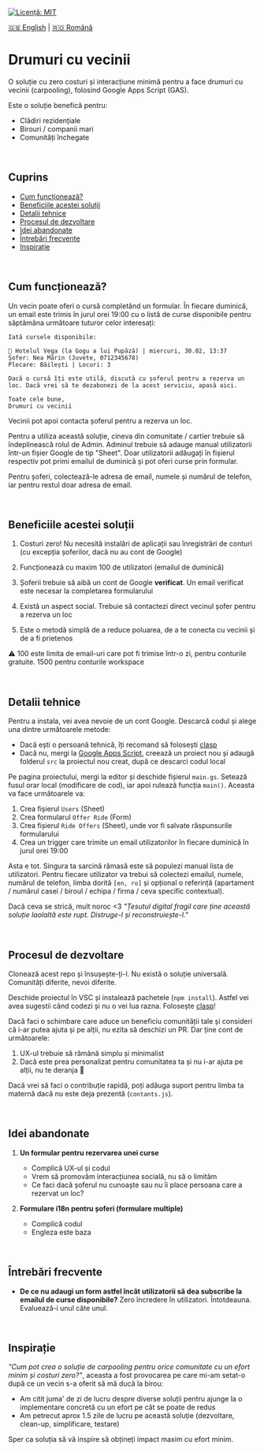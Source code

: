 [![Licență: MIT](https://img.shields.io/badge/License-MIT-yellow.svg)](https://opensource.org/licenses/MIT) 

[:uk: English](./README.md) | [:romania: Română](./README.ro.md)

# Drumuri cu vecinii

O soluție cu zero costuri și interacțiune minimă pentru a face drumuri cu vecinii (carpooling), folosind Google Apps Script (GAS).

Este o soluție benefică pentru:
* Clădiri rezidențiale
* Birouri / companii mari
* Comunități închegate

<br/>

## Cuprins

* [Cum funcționează?](#cum-funcționează)
* [Beneficiile acestei soluții](#beneficiile-acestei-soluții)
* [Detalii tehnice](#detalii-tehnice)
* [Procesul de dezvoltare](#procesul-de-dezvoltare)
* [Idei abandonate](#idei-abandonate)
* [Întrebări frecvente](#întrebări-frecvente)
* [Inspirație](#inspirație)

<br/>

## Cum funcționează?

Un vecin poate oferi o cursă completând un formular. În fiecare duminică, un email este trimis în jurul orei 19:00 cu o listă de curse disponibile pentru săptămâna următoare tuturor celor interesați:

```
Iată cursele disponibile:

🚗 Hotelul Vega (la Gogu a lui Pupăză) | miercuri, 30.02, 13:37
Șofer: Nea Mărin (Juvete, 0712345678)
Plecare: Băilești | Locuri: 3

Dacă o cursă îți este utilă, discută cu șoferul pentru a rezerva un loc. Dacă vrei să te dezabonezi de la acest serviciu, apasă aici.

Toate cele bune,
Drumuri cu vecinii
```

Vecinii pot apoi contacta șoferul pentru a rezerva un loc.

Pentru a utiliza această soluție, cineva din comunitate / cartier trebuie să îndeplinească rolul de Admin. Adminul trebuie să adauge manual utilizatorii într-un fișier Google de tip "Sheet". Doar utilizatorii adăugați în fișierul respectiv pot primi emailul de duminică și pot oferi curse prin formular.

Pentru șoferi, colectează-le adresa de email, numele și numărul de telefon, iar pentru restul doar adresa de email.

<br/>

## Beneficiile acestei soluții

1. Costuri zero! Nu necesită instalări de aplicații sau înregistrări de conturi (cu excepția șoferilor, dacă nu au cont de Google)

2. Funcționează cu maxim 100 de utilizatori (emailul de duminică)

3. Șoferii trebuie să aibă un cont de Google **verificat**. Un email verificat este necesar la completarea formularului

4. Există un aspect social. Trebuie să contactezi direct vecinul șofer pentru a rezerva un loc

5. Este o metodă simplă de a reduce poluarea, de a te conecta cu vecinii și de a fi prietenos

:warning: 100 este limita de email-uri care pot fi trimise într-o zi, pentru conturile gratuite. 1500 pentru conturile workspace

<br/>

## Detalii tehnice

Pentru a instala, vei avea nevoie de un cont Google. Descarcă codul și alege una dintre următoarele metode:
* Dacă ești o persoană tehnică, îți recomand să folosești [clasp](https://github.com/google/clasp)
* Dacă nu, mergi la [Google Apps Script](https://script.google.com/home), creează un proiect nou și adaugă folderul `src` la proiectul nou creat, după ce descarci codul local

Pe pagina proiectului, mergi la editor și deschide fișierul `main.gs`. Setează fusul orar local (modificare de cod), iar apoi rulează funcția `main()`. Aceasta va face următoarele va:
1. Crea fișierul `Users` (Sheet)
2. Crea formularul `Offer Ride` (Form)
3. Crea fișierul `Ride Offers` (Sheet), unde vor fi salvate răspunsurile formularului
4. Crea un trigger care trimite un email utilizatorilor în fiecare duminică în jurul orei 19:00

Asta e tot. Singura ta sarcină rămasă este să populezi manual lista de utilizatori. Pentru fiecare utilizator va trebui să colectezi emailul, numele, numărul de telefon, limba dorită `[en, ro]` și opțional o referință (apartament / numărul casei / biroul / echipa / firma / ceva specific contextual).

Dacă ceva se strică, mult noroc <3 *"Țesutul digital fragil care ține această soluție laolaltă este rupt. Distruge-l și reconstruiește-l."* 

<br/>

## Procesul de dezvoltare

Clonează acest repo și însușește-ți-l. Nu există o soluție universală. Comunități diferite, nevoi diferite.

Deschide proiectul în VSC și instalează pachetele (`npm install`). Astfel vei avea sugestii când codezi și nu o vei lua razna. Folosește [clasp](https://github.com/google/clasp)!

Dacă faci o schimbare care aduce un beneficiu comunității tale și consideri că i-ar putea ajuta și pe alții, nu ezita să deschizi un PR. Dar ține cont de următoarele:
1. UX-ul trebuie să rămână simplu și minimalist
2. Dacă este prea personalizat pentru comunitatea ta și nu i-ar ajuta pe alții, nu te deranja :shrug:

Dacă vrei să faci o contribuție rapidă, poți adăuga suport pentru limba ta maternă dacă nu este deja prezentă (`contants.js`).

<br/>

## Idei abandonate

1. **Un formular pentru rezervarea unei curse**
   * Complică UX-ul și codul
   * Vrem să promovăm interacțiunea socială, nu să o limităm
   * Ce faci dacă șoferul nu cunoaște sau nu îi place persoana care a rezervat un loc?

2. **Formulare i18n pentru șoferi (formulare multiple)**
   * Complică codul
   * Engleza este baza

<br/>

## Întrebări frecvente

* **De ce nu adaugi un form astfel încât utilizatorii să dea subscribe la emailul de curse disponibile?**
   Zero încredere în utilizatori. Întotdeauna. Evaluează-i unul câte unul.

<br/>

## Inspirație

*"Cum pot crea o soluție de carpooling pentru orice comunitate cu un efort minim și costuri zero?"*, aceasta a fost provocarea pe care mi-am setat-o după ce un vecin s-a oferit să mă ducă la birou:
* Am citit juma' de zi de lucru despre diverse soluții pentru ajunge la o implementare concretă cu un efort pe cât se poate de redus
* Am petrecut aprox 1.5 zile de lucru pe această soluție (dezvoltare, clean-up, simplificare, testare)

Sper ca soluția să vă inspire să obțineți impact maxim cu efort minim.
